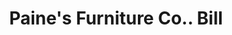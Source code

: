 ---
doi: 10.7916/D8001D62
date_other: '1890'
date_other_textual: 1890-1899
form: printed ephemera
genre:
- Invoices
name:
- Paine's Furniture Co.
object_in_context_url: https://biggert.cul.columbia.edu/items/view/ave_biggert_00431
subject_hierarchical_geographic:
- Boston, Massachusetts, United States
subject_name:
- Paine's Furniture Co.
title: Paine's Furniture Co.. Bill
sort_title: Paine's Furniture Co.. Bill
call_number: ave_biggert_00431
coordinates:
- 42.35805555555556,-71.06361111111111
pid: ave_biggert_00431
identifiers: ave_biggert_00431
thumbnail: https://derivativo-3.library.columbia.edu/iiif/2/ldpd:344116/full/!256,256/0/native.jpg
permalink: /biggert/ave_biggert_00431/
layout: iiif-image-page
---